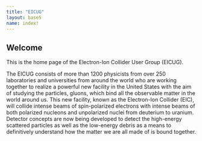 ```yaml
---
title: "EICUG"
layout: base5
name: index!
---
```



## Welcome

This is the home page of the Electron-Ion Collider User Group (EICUG).

The EICUG consists of more than 1200 physicists from over 250 laboratories and universities from around the world who are working together to realize a powerful new facility in the United States with the aim of studying the particles, gluons, which bind all the observable matter in the world around us. This new facility, known as the Electron-Ion Collider (EIC), will collide intense beams of spin-polarized electrons with intense beams of both polarized nucleons and unpolarized nuclei from deuterium to uranium. Detector concepts are now being developed to detect the high-energy scattered particles as well as the low-energy debris as a means to definitively understand how the matter we are all made of is bound together.
